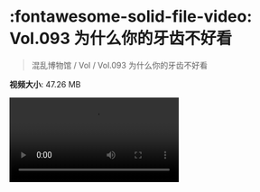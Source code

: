 # :fontawesome-solid-file-video: Vol.093 为什么你的牙齿不好看

> 混乱博物馆 / Vol / Vol.093 为什么你的牙齿不好看

**视频大小**: 47.26 MB

<div class="video"><video src="https://file.hsyhx.top/archive/混乱博物馆/Vol/Vol.093 为什么你的牙齿不好看.mp4" controls preload>🤔 您的浏览器不支持 video 标签</video></div>